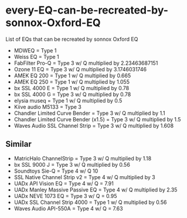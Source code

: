 # every-EQ-can-be-recreated-by-sonnox-Oxford-EQ
List of EQs that can be recreated by sonnox Oxford EQ

- MDWEQ = Type 1
- Weiss EQ = Type 1
- FabFilter Pro-Q = Type 3 w/ Q multiplied by 2.23463687151
- Ozone 11 EQ = Type 3 w/ Q multiplied by 3.1746031746
- AMEK EQ 200 = Type 1 w/ Q multiplied by 0.665
- AMEK EQ 250 = Type 1 w/ Q multiplied by 1.055
- bx SSL 4000 E = Type 1 w/ Q multiplied by 0.78
- bx SSL 4000 G = Type 3 w/ Q multiplied by 0.78
- elysia museq = Type 1 w/ Q multiplied by 0.5
- Kiive audio M5133 = Type 3
- Chandler Limited Curve Bender = Type 3 w/ Q multiplied by 1.1
- Chandler Limited Curve Bender (x1.5) = Type 3 w/ Q multiplied by 1.5
- Waves Audio SSL Channel Strip = Type 3 w/ Q multiplied by 1.608

## Similar  

- MatricHalo ChannelStrip = Type 3 w/ Q multiplied by 1.18
- bx SSL 9000 J = Type 3 w/ Q multiplied by 0.56
- Soundtoys Sie-Q = Type 4 w/ Q 10
- SSL Native Channel Strip v2 = Type 4 w/ Q multiplied by 3
- UADx API Vision EQ = Type 4 w/ Q = 7.91
- UADx Manley Massive Passive EQ = Type 4 w/ Q multiplied by 2.35
- UADx NEVE 1073 EQ = Type 3 w/ Q = 0.95
- UADx SSL Channel Strip 4000 = Type 1 w/ Q multiplied by 0.56
- Waves Audio API-550A = Type 4 w/ Q = 7.63
